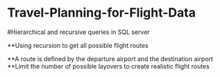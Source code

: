 # Travel-Planning-for-Flight-Data

#Hierarchical and recursive queries in SQL server

**Using recursion to get all possible flight routes





**A route is defined by the departure airport and the destination airport
**Limit the number of possible layovers to create realistic flight routes


